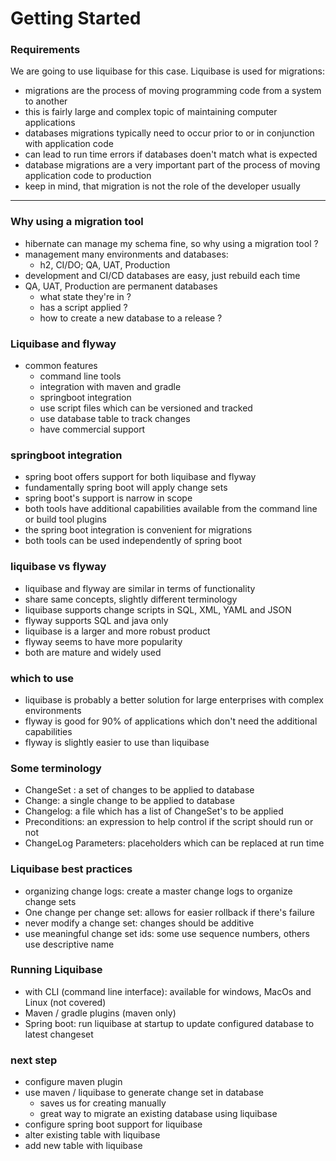 # Getting Started

### Requirements

We are going to use liquibase for this case. 
Liquibase is used for migrations: 
* migrations are the process of moving programming code from a system to another
* this is fairly large and complex topic of maintaining computer applications
* databases migrations typically need to occur prior to or in conjunction with application code
* can lead to run time errors if databases doen't match what is expected
* database migrations are a very important part of the process of moving application code to production
* keep in mind, that migration is not the role of the developer usually

--------------

### Why using a migration tool

* hibernate can manage my schema fine, so why using a migration tool ?
* management many environments and databases: 
  * h2, CI/DO; QA, UAT, Production
* development and CI/CD databases are easy, just rebuild each time
* QA, UAT, Production are permanent databases
  * what state they're in ?
  * has a script applied ?
  * how to create a new database to a release ?

### Liquibase and flyway 
* common features 
  * command line tools
  * integration with maven and gradle
  * springboot integration
  * use script files which can be versioned and tracked
  * use database table to track changes
  * have commercial support

### springboot integration 
* spring boot offers support for both liquibase and flyway
* fundamentally spring boot will apply change sets
* spring boot's support is narrow in scope
* both tools have additional capabilities available from the command line or build tool plugins
* the spring boot integration is convenient for migrations
* both tools can be used independently of spring boot

### liquibase vs flyway
* liquibase and flyway are similar in terms of functionality
* share same concepts, slightly different terminology
* liquibase supports change scripts in SQL, XML, YAML and JSON
* flyway supports SQL and java only
* liquibase is a larger and more robust product
* flyway seems to have more popularity
* both are mature and widely used

### which to use
* liquibase is probably a better solution for large enterprises with complex environments
* flyway is good for 90% of applications which don't need the additional capabilities
* flyway is slightly easier to use than liquibase

### Some terminology
* ChangeSet : a set of changes to be applied to database
* Change: a single change to be applied to database
* Changelog: a file which has a list of ChangeSet's to be applied
* Preconditions: an expression to help control if the script should run or not
* ChangeLog Parameters: placeholders which can be replaced at run time

### Liquibase best practices
* organizing change logs: create a master change logs to organize change sets
* One change per change set: allows for easier rollback if there's failure
* never modify a change set: changes should be additive
* use meaningful change set ids: some use sequence numbers, others use descriptive name

### Running Liquibase
* with CLI (command line interface): available for windows, MacOs and Linux (not covered)
* Maven / gradle plugins (maven only)
* Spring boot: run liquibase at startup to update configured database to latest changeset

### next step 
* configure maven plugin
* use maven / liquibase to generate change set in database
  * saves us for creating manually
  * great way to migrate an existing database using liquibase
* configure spring boot support for liquibase
* alter existing table with liquibase 
* add new table with liquibase





